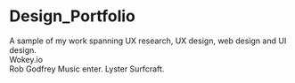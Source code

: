 # Design_Portfolio
A sample of my work spanning UX research, UX design, web design and UI design.  
Wokey.io    
Rob Godfrey Music enter. 
Lyster Surfcraft.  
